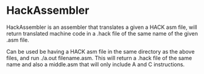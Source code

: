 # HackAssembler
HackAssembler is an assembler that translates a given a HACK asm file, will return translated machine code in a .hack file of the same name of the given .asm file.

Can be used be having a HACK asm file in the same directory as the above files, and run ./a.out filename.asm.
This will return a .hack file of the same name and also a middle.asm that will only include A and C instructions.
